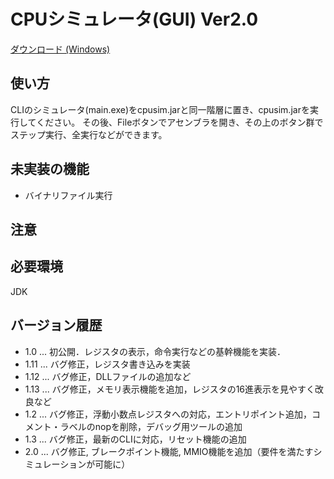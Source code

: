 # CPUシミュレータ(GUI) Ver2.0

[ダウンロード (Windows)](https://github.com/2021cpuex-group6/GUISimmulator/releases/tag/V2.0)

## 使い方

 CLIのシミュレータ(main.exe)をcpusim.jarと同一階層に置き、cpusim.jarを実行してください。
 その後、Fileボタンでアセンブラを開き、その上のボタン群でステップ実行、全実行などができます。

## 未実装の機能
- バイナリファイル実行
## 注意

## 必要環境
JDK

## バージョン履歴
- 1.0 ... 初公開．レジスタの表示，命令実行などの基幹機能を実装．
- 1.11 ... バグ修正，レジスタ書き込みを実装
- 1.12 ... バグ修正，DLLファイルの追加など
- 1.13 ... バグ修正，メモリ表示機能を追加，レジスタの16進表示を見やすく改良など
- 1.2  ... バグ修正，浮動小数点レジスタへの対応，エントリポイント追加，コメント・ラベルのnopを削除，デバッグ用ツールの追加
- 1.3  ... バグ修正，最新のCLIに対応，リセット機能の追加
- 2.0  ... バグ修正, ブレークポイント機能, MMIO機能を追加（要件を満たすシミュレーションが可能に）